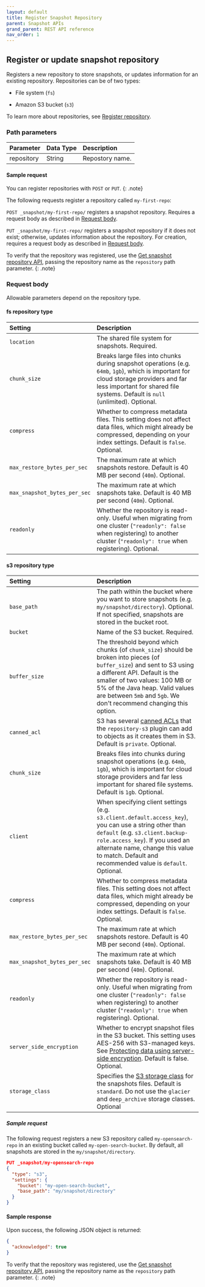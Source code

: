 ```yaml
---
layout: default
title: Register Snapshot Repository
parent: Snapshot APIs
grand_parent: REST API reference
nav_order: 1
---
```


## Register or update snapshot repository

Registers a new repository to store snapshots, or updates information for an existing repository. Repositories can be of two types:

* File system (`fs`)

* Amazon S3 bucket (`s3`)

To learn more about repositories, see [Register repository]({{site.url}}{{site.baseurl}}/opensearch/snapshots/snapshot-restore#register-repository).


### Path parameters

Parameter | Data Type | Description
:--- | :--- | :---
repository | String | Repostory name. |

#### Sample request

You can register repositories with `POST` or `PUT`. 
{: .note}

The following requests register a repository called `my-first-repo`:

`POST _snapshot/my-first-repo/` registers a snapshot repository. Requires a request body as described in [Request body](#request-body).

`PUT _snapshot/my-first-repo/` registers a snapshot repository if it does not exist; otherwise, updates information about the repository. For creation, requires a request body as described in [Request body](#request-body).

To verify that the repository was registered, use the [Get snapshot repository API]({{site.url}}{{site.baseurl}}/opensearch/rest-api/snapshots/get-snapshot-repository), passing the repository name as the `repository` path parameter.
{: .note}

### Request body

Allowable parameters depend on the repository type.

#### fs repository type

Setting | Description
:--- | :---
`location` | The shared file system for snapshots. Required.
`chunk_size` | Breaks large files into chunks during snapshot operations (e.g. `64mb`, `1gb`), which is important for cloud storage providers and far less important for shared file systems. Default is `null` (unlimited). Optional.
`compress` | Whether to compress metadata files. This setting does not affect data files, which might already be compressed, depending on your index settings. Default is `false`. Optional.
`max_restore_bytes_per_sec` | The maximum rate at which snapshots restore. Default is 40 MB per second (`40m`). Optional.
`max_snapshot_bytes_per_sec` | The maximum rate at which snapshots take. Default is 40 MB per second (`40m`). Optional.
`readonly` | Whether the repository is read-only. Useful when migrating from one cluster (`"readonly": false` when registering) to another cluster (`"readonly": true` when registering). Optional.

#### s3 repository type

Setting | Description
:--- | :---
`base_path` | The path within the bucket where you want to store snapshots (e.g. `my/snapshot/directory`). Optional. If not specified, snapshots are stored in the bucket root.
`bucket` | Name of the S3 bucket. Required.
`buffer_size` | The threshold beyond which chunks (of `chunk_size`) should be broken into pieces (of `buffer_size`) and sent to S3 using a different API. Default is the smaller of two values: 100 MB or 5% of the Java heap. Valid values are between `5mb` and `5gb`. We don't recommend changing this option.
`canned_acl` | S3 has several [canned ACLs](https://docs.aws.amazon.com/AmazonS3/latest/dev/acl-overview.html#canned-acl) that the `repository-s3` plugin can add to objects as it creates them in S3. Default is `private`. Optional.
`chunk_size` | Breaks files into chunks during snapshot operations (e.g. `64mb`, `1gb`), which is important for cloud storage providers and far less important for shared file systems. Default is `1gb`. Optional.
`client` | When specifying client settings (e.g. `s3.client.default.access_key`), you can use a string other than `default` (e.g. `s3.client.backup-role.access_key`). If you used an alternate name, change this value to match. Default and recommended value is `default`. Optional.
`compress` | Whether to compress metadata files. This setting does not affect data files, which might already be compressed, depending on your index settings. Default is `false`. Optional.
`max_restore_bytes_per_sec` | The maximum rate at which snapshots restore. Default is 40 MB per second (`40m`). Optional.
`max_snapshot_bytes_per_sec` | The maximum rate at which snapshots take. Default is 40 MB per second (`40m`). Optional.
`readonly` | Whether the repository is read-only. Useful when migrating from one cluster (`"readonly": false` when registering) to another cluster (`"readonly": true` when registering). Optional.
`server_side_encryption` | Whether to encrypt snapshot files in the S3 bucket. This setting uses AES-256 with S3-managed keys. See [Protecting data using server-side encryption](https://docs.aws.amazon.com/AmazonS3/latest/dev/serv-side-encryption.html). Default is false. Optional.
`storage_class` | Specifies the [S3 storage class](https://docs.aws.amazon.com/AmazonS3/latest/dev/storage-class-intro.html) for the snapshots files. Default is `standard`. Do not use the `glacier` and `deep_archive` storage classes. Optional

##### Sample request

The following request registers a new S3 repository called `my-opensearch-repo` in an existing bucket called `my-open-search-bucket`. By default, all snapshots are stored in the `my/snapshot/directory`.

```json
PUT _snapshot/my-opensearch-repo
{
  "type": "s3",
  "settings": {
    "bucket": "my-open-search-bucket",
    "base_path": "my/snapshot/directory"
  }
}
```
#### Sample response

Upon success, the following JSON object is returned:

```json
{
  "acknowledged": true
}
```
To verify that the repository was registered, use the [Get snapshot repository API]({{site.url}}{{site.baseurl}}/opensearch/rest-api/snapshots/get-snapshot-repository), passing the repository name as the `repository` path parameter.
{: .note}